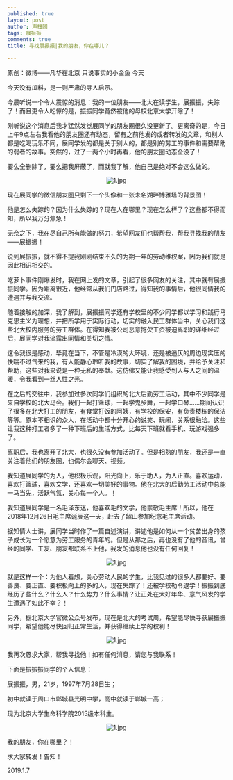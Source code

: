```yaml
---
published: true
layout: post
author: 声援团
tags: 展振振
comments: true
title: 寻找展振振|我的朋友，你在哪儿？

---     
```

原创：微博——凡华在北京 只说事实的小金鱼 今天

今天没有瓜料，是一则严肃的寻人启示。

今晨听说一个令人震惊的消息：我的一位朋友——北大在读学生，展振振，失踪了！而且更令人吃惊的是，振振同学竟然被他的母校北京大学开除了！

刚听说这个消息后我才猛然发觉展同学的朋友圈很久没更新了。更离奇的是，今日上午9点左右我看他的朋友圈还有动态，留有之前他发的或者转发的文章，和别人都是吃喝玩乐不同，展同学发的都是关于别人的，都是别的劳工的事件和需要帮助的弱者的故事。突然的，过了一两个小时再看，他的朋友圈动态全没了！

要么全删除了，要么把我屏蔽了，而就我了解，他自己是绝对不会这么做的。

<p align="center"><img src="https://i.loli.net/2019/01/08/5c34247181597.png" alt="1.jpg" title="1.jpg" /></p>

现在展同学的微信朋友圈只剩下一个头像和一张未名湖畔博雅塔的背景图！

他是怎么失踪的？因为什么失踪的？现在人在哪里？现在怎么样了？这些都不得而知，所以我万分焦急！

无奈之下，我在尽自己所有能做的努力，希望网友们也帮帮我，帮我寻找我的朋友——展振振！

说到展振振，就不得不提我刚刚结束不久的为期一年的劳动维权案，因为我们就是因此相识相交的。

吃萝卜事件刚爆发时，我在网上发的文章，引起了很多网友的关注，其中就有展振振同学。因为距离很近，他经常从我们门店路过，得知我的事情后，他很同情我的遭遇并与我交流。

随着接触的加深，我了解到，展振振同学还有学校里的不少同学都以学习和践行马克思主义为理想，并把所学用于实际行动，切实的融入民工群体当中，关心我们这些北大校内服务的劳工群体。在得知我被公司恶意拖欠工资被迫离职的详细经过后，展同学对我流露出同情和关切之情。

这令我很是感动，毕竟在当下，不管是冷漠的大环境，还是被逼仄的周边现实压的快喘不过气来的我，有人能静心聆听我的故事，切实了解我的困境，并给予关注和帮助，这些对我来说是一种无私的奉献。这仿佛又能让我感受到人与人之间的温暖，令我看到一丝人性之光。

在之后的交往中，我参加过多次同学们组织的北大后勤劳工活动，其中不少同学是来自学校的北大马会。我们一起打篮球，一起学鬼步舞，一起学口琴……期间认识了很多在北大打工的朋友，有食堂打饭的阿姨，有学校的保安，有负责楼栋的保洁等等。原本不相识的众人，在活动中都十分开心的说笑、玩闹，关系很融洽。这些让我这种打工者多了一种下班后的生活方式，比每天下班就看手机、玩游戏强多了。

离职后，我也离开了北大，也很久没有参加活动了。但是相熟的朋友，我还是一直关注着他们的朋友圈，也偶尔会聊天、视频。

我知道展同学的为人，他积极乐观，阳光向上，乐于助人，为人正直。喜欢运动，喜欢打篮球，喜欢文学，还喜欢一切美好的事物。他在北大的后勤劳工活动中总能一马当先，活跃气氛，关心每一个人。！

我知道展同学是一名毛泽东迷，他喜欢毛的文学，他崇敬毛主席！所以，他在2018年12月26日毛主席诞辰这一天，赶去了韶山参加纪念毛主席活动。

据知情人士讲，展同学当时作了一篇自述演讲，讲述他是如何从一个贫苦出身的孩子成长为一个愿意为劳工服务的青年的。但是从那之后，再也没有了他的音讯，曾经的同学、工友、朋友都联系不上他，我发的消息他也没有任何回复！

<p align="center"><img src="https://i.loli.net/2019/01/08/5c3424716b030.png" alt="1.jpg" title="1.jpg" /></p>

就是这样一个：为他人着想，关心劳动人民的学生，比我见过的很多人都要好、要善良、要正直、要积极向上的多的人，现在失踪了！还被学校勒令退学！振振到底经历了些什么？什么人？什么势力？什么事情？让正处在大好年华、意气风发的学生遭遇了如此不幸？！

另外，据北京大学官微公众号发布，现在是北大的考试周，希望能尽快寻获展振振同学，希望他能尽快回归正常生活，并获得继续上学的权利！

<p align="center"><img src="https://i.loli.net/2019/01/08/5c3424717b8d3.png" alt="1.jpg" title="1.jpg" /></p>

我再次恳求大家，帮我寻找他！如有任何消息，请您与我联系！

下面是振振振同学的个人信息：

展振振，男，21岁，1997年7月28日生；

初中就读于周口市郸城县光明中学，高中就读于郸城一高；

现为北京大学生命科学院2015级本科生。

<p align="center"><img src="https://i.loli.net/2019/01/08/5c342471c1dfd.png" alt="1.jpg" title="1.jpg" /></p>

我的朋友，你在哪里？！

求大家转发！告知！



2019.1.7
